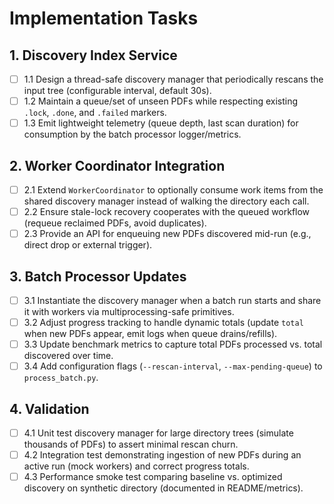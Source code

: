 # Implementation Tasks

## 1. Discovery Index Service

- [ ] 1.1 Design a thread-safe discovery manager that periodically rescans the input tree (configurable interval, default 30s).
- [ ] 1.2 Maintain a queue/set of unseen PDFs while respecting existing `.lock`, `.done`, and `.failed` markers.
- [ ] 1.3 Emit lightweight telemetry (queue depth, last scan duration) for consumption by the batch processor logger/metrics.

## 2. Worker Coordinator Integration

- [ ] 2.1 Extend `WorkerCoordinator` to optionally consume work items from the shared discovery manager instead of walking the directory each call.
- [ ] 2.2 Ensure stale-lock recovery cooperates with the queued workflow (requeue reclaimed PDFs, avoid duplicates).
- [ ] 2.3 Provide an API for enqueuing new PDFs discovered mid-run (e.g., direct drop or external trigger).

## 3. Batch Processor Updates

- [ ] 3.1 Instantiate the discovery manager when a batch run starts and share it with workers via multiprocessing-safe primitives.
- [ ] 3.2 Adjust progress tracking to handle dynamic totals (update `total` when new PDFs appear, emit logs when queue drains/refills).
- [ ] 3.3 Update benchmark metrics to capture total PDFs processed vs. total discovered over time.
- [ ] 3.4 Add configuration flags (`--rescan-interval`, `--max-pending-queue`) to `process_batch.py`.

## 4. Validation

- [ ] 4.1 Unit test discovery manager for large directory trees (simulate thousands of PDFs) to assert minimal rescan churn.
- [ ] 4.2 Integration test demonstrating ingestion of new PDFs during an active run (mock workers) and correct progress totals.
- [ ] 4.3 Performance smoke test comparing baseline vs. optimized discovery on synthetic directory (documented in README/metrics).
